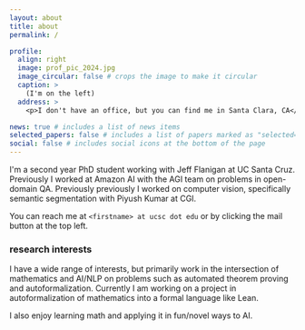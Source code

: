 ```yaml
---
layout: about
title: about
permalink: /

profile:
  align: right
  image: prof_pic_2024.jpg
  image_circular: false # crops the image to make it circular
  caption: > 
    (I'm on the left)
  address: >
    <p>I don't have an office, but you can find me in Santa Clara, CA</p>

news: true # includes a list of news items
selected_papers: false # includes a list of papers marked as "selected={true}"
social: false # includes social icons at the bottom of the page
---
```


I'm a second year PhD student working with Jeff Flanigan at UC Santa Cruz. Previously I worked at
Amazon AI with the AGI team on problems in open-domain QA. Previously previously I worked on
computer vision, specifically semantic segmentation with Piyush Kumar at CGI. 

You can reach me at `<firstname> at ucsc dot edu` or by clicking the mail button at the top left.

### research interests
I have a wide range of interests, but primarily work in the intersection of mathematics and AI/NLP
on problems such as automated theorem proving and autoformalization. Currently I am working on a
project in autoformalization of mathematics into a formal language like Lean.

I also enjoy learning math and applying it in fun/novel ways to AI.
